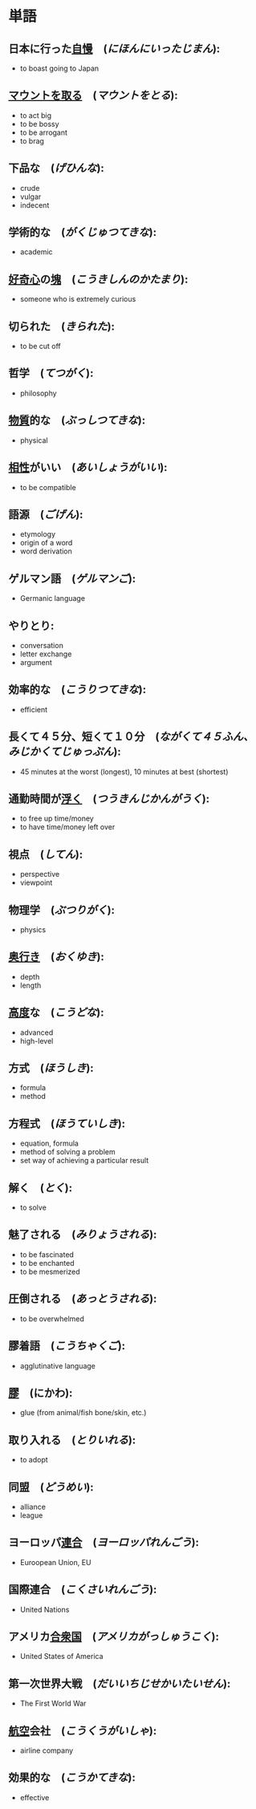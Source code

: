 # 単語

## **日本に行った[自慢](https://jisho.org/word/%E8%87%AA%E6%85%A2)**　(_にほんにいったじまん_):
- to boast going to Japan

## [**マウントを取る**](https://jisho.org/word/%E3%83%9E%E3%82%A6%E3%83%B3%E3%83%88%E3%82%92%E5%8F%96%E3%82%8B)　(_マウントをとる_):
- to act big
- to be bossy
- to be arrogant
- to brag

## **下品な**　(_げひんな_):
- crude
- vulgar
- indecent

## **学術的な**　(_がくじゅつてきな_):
- academic

## **[好奇心](https://jisho.org/word/%E5%A5%BD%E5%A5%87%E5%BF%83)の[塊](https://jisho.org/word/%E5%A1%8A)**　(_こうきしんのかたまり_):
- someone who is extremely curious

## **切られた**　(_きられた_):
- to be cut off

## **哲学**　(_てつがく_):　
- philosophy

## **[物質](https://jisho.org/word/%E7%89%A9%E8%B3%AA)的な**　(_ぶっしつてきな_):
- physical

## **[相性](https://jisho.org/word/%E7%9B%B8%E6%80%A7)がいい**　(_あいしょうがいい_):
- to be compatible

## **語源**　(_ごげん_):
- etymology
- origin of a word
- word derivation

## **ゲルマン語**　(_ゲルマンご_):
- Germanic language

## **やりとり**:
- conversation
- letter exchange
- argument

## **効率的な**　(_こうりつてきな_):
- efficient

## **長くて４５分、短くて１０分**　(_ながくて４５ふん、みじかくてじゅっぷん_):　
- 45 minutes at the worst (longest), 10 minutes at best (shortest)

## **通勤時間が[浮く](https://jisho.org/word/%E6%B5%AE%E3%81%8F)**　(_つうきんじかんがうく_):
- to free up time/money
- to have time/money left over

## **視点**　(_してん_):
- perspective
- viewpoint

## **物理学**　(_ぶつりがく_):
- physics

## [**奥行き**](https://jisho.org/word/%E5%A5%A5%E8%A1%8C%E3%81%8D)　(_おくゆき_):
- depth
- length

## **[高度](https://jisho.org/word/%E9%AB%98%E5%BA%A6)な**　(_こうどな_):
- advanced
- high-level

## **方式**　(_ほうしき_):
- formula
- method

## **方程式**　(_ほうていしき_):
- equation, formula
- method of solving a problem
- set way of achieving a particular result

## **解く**　(_とく_):
- to solve

## **魅了される**　(_みりょうされる_):
- to be fascinated
- to be enchanted
- to be mesmerized

## **圧倒される**　(_あっとうされる_):
- to be overwhelmed

## **膠着語**　(_こうちゃくご_):
- agglutinative language

## [**膠**](https://jisho.org/search/%E8%86%A0%20%23kanji)　(にかわ):
- glue (from animal/fish bone/skin, etc.)

## **取り入れる**　(_とりいれる_):
- to adopt

## **同盟**　(_どうめい_):
- alliance
- league

## **ヨーロッパ[連合](https://jisho.org/word/%E9%80%A3%E5%90%88)**　(_ヨーロッパれんごう_):
- Euroopean Union, EU

## **国際連合**　(_こくさいれんごう_):
- United Nations

## **アメリカ[合衆国](https://jisho.org/word/%E5%90%88%E8%A1%86%E5%9B%BD)**　(_アメリカがっしゅうこく_):
- United States of America

## **第一次世界大戦**　(_だいいちじせかいたいせん_):
- The First World War

## **[航空](https://jisho.org/word/%E8%88%AA%E7%A9%BA)会社**　(_こうくうがいしゃ_):
- airline company

## **効果的な**　(_こうかてきな_):
- effective
